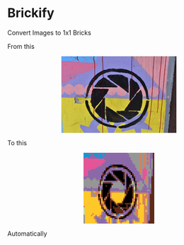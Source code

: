 # Brickify
Convert Images to 1x1 Bricks

From this

<center><img src="Base2.jpg" alt="Base Image" width="260" align = "center"/></center>

To this

<center><img src="After.png" alt="Base Image" width="160" align = "center"/></center>


Automatically

